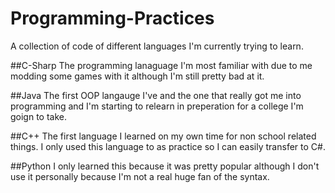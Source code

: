 # Programming-Practices
A collection of code of different languages I'm currently trying to learn.

##C-Sharp
The programming lanaguage I'm most familiar with due to me modding some games with it although I'm still pretty bad at it.

##Java
The first OOP langauge I've and the one that really got me into programming and I'm starting to relearn in preperation for a college I'm goign to take.

##C++
The first language I learned on my own time for non school related things. I only used this language to as practice so I can easily transfer to C#.

##Python
I only learned this because it was pretty popular although I don't use it personally because I'm not a real huge fan of the syntax.